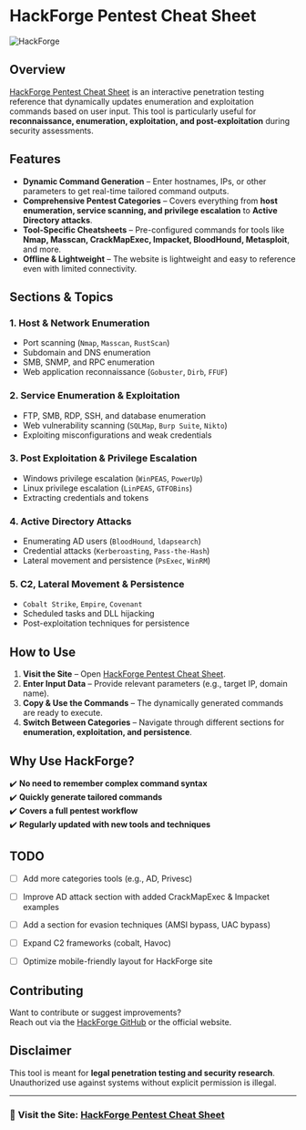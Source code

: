# HackForge Pentest Cheat Sheet

![HackForge](https://hackforge.me/favicon.ico)

## Overview

[HackForge Pentest Cheat Sheet](https://hackforge.me/) is an interactive penetration testing reference that dynamically updates enumeration and exploitation commands based on user input. This tool is particularly useful for **reconnaissance, enumeration, exploitation, and post-exploitation** during security assessments.

## Features

- **Dynamic Command Generation** – Enter hostnames, IPs, or other parameters to get real-time tailored command outputs.
- **Comprehensive Pentest Categories** – Covers everything from **host enumeration, service scanning, and privilege escalation** to **Active Directory attacks**.
- **Tool-Specific Cheatsheets** – Pre-configured commands for tools like **Nmap, Masscan, CrackMapExec, Impacket, BloodHound, Metasploit**, and more.
- **Offline & Lightweight** – The website is lightweight and easy to reference even with limited connectivity.

## Sections & Topics

### 1. **Host & Network Enumeration**
   - Port scanning (`Nmap`, `Masscan`, `RustScan`)
   - Subdomain and DNS enumeration
   - SMB, SNMP, and RPC enumeration
   - Web application reconnaissance (`Gobuster`, `Dirb`, `FFUF`)

### 2. **Service Enumeration & Exploitation**
   - FTP, SMB, RDP, SSH, and database enumeration
   - Web vulnerability scanning (`SQLMap`, `Burp Suite`, `Nikto`)
   - Exploiting misconfigurations and weak credentials

### 3. **Post Exploitation & Privilege Escalation**
   - Windows privilege escalation (`WinPEAS`, `PowerUp`)
   - Linux privilege escalation (`LinPEAS`, `GTFOBins`)
   - Extracting credentials and tokens

### 4. **Active Directory Attacks**
   - Enumerating AD users (`BloodHound`, `ldapsearch`)
   - Credential attacks (`Kerberoasting`, `Pass-the-Hash`)
   - Lateral movement and persistence (`PsExec`, `WinRM`)

### 5. **C2, Lateral Movement & Persistence**
   - `Cobalt Strike`, `Empire`, `Covenant`
   - Scheduled tasks and DLL hijacking
   - Post-exploitation techniques for persistence

## How to Use

1. **Visit the Site** – Open [HackForge Pentest Cheat Sheet](https://hackforge.me/).
2. **Enter Input Data** – Provide relevant parameters (e.g., target IP, domain name).
3. **Copy & Use the Commands** – The dynamically generated commands are ready to execute.
4. **Switch Between Categories** – Navigate through different sections for **enumeration, exploitation, and persistence**.

## Why Use HackForge?

✔️ **No need to remember complex command syntax**  
✔️ **Quickly generate tailored commands**  
✔️ **Covers a full pentest workflow**  
✔️ **Regularly updated with new tools and techniques**  

## TODO

- [ ] Add more categories tools (e.g., AD, Privesc)
- [ ] Improve AD attack section with added CrackMapExec & Impacket examples
- [ ] Add a section for evasion techniques (AMSI bypass, UAC bypass)
- [ ] Expand C2 frameworks (cobalt, Havoc)
- [ ] Optimize mobile-friendly layout for HackForge site


## Contributing

Want to contribute or suggest improvements?  
Reach out via the [HackForge GitHub](https://github.com/hackforge-me) or the official website.

## Disclaimer

This tool is meant for **legal penetration testing and security research**. Unauthorized use against systems without explicit permission is illegal.

---

### 🔗 **Visit the Site**: [HackForge Pentest Cheat Sheet](https://hackforge.me/)
